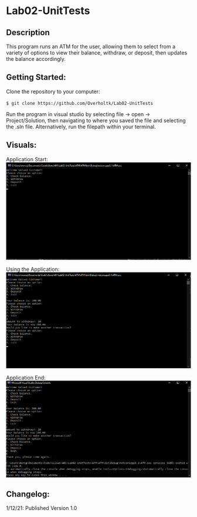 # Lab02-UnitTests

## Description
This program runs an ATM for the user, allowing them to select from a variety of options to view their balance, withdraw, or deposit, then updates the balance accordingly.

## Getting Started:
Clone the repository to your computer:

`$ git clone https://github.com/Overholtk/Lab02-UnitTests`

Run the program in visual studio by selecting file -> open -> Project/Solution, then navigating to where you saved the file and selecting the .sln file. Alternatively, run the filepath within your terminal.

## Visuals:

Application Start:
![Start](https://github.com/Overholtk/Lab02-UnitTests/blob/KOverholt-LAB02/assets/1.png)

Using the Application:
![Using](https://github.com/Overholtk/Lab02-UnitTests/blob/KOverholt-LAB02/assets/2.png)

Application End:
![End](https://github.com/Overholtk/Lab02-UnitTests/blob/KOverholt-LAB02/assets/3.png)

## Changelog:
1/12/21: Published Version 1.0
